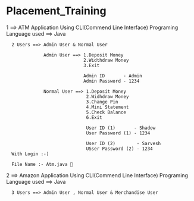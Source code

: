 # Placement_Training


1 ==> ATM Application Using CLI(Commend Line Interface)
      Programing Language used ==> Java
      
      2 Users ==> Admin User & Normal User
                  
                  Admin User ==> 1.Deposit Money
                                 2.Widthdraw Money
                                 3.Exit
                                 
                                 Admin ID       - Admin
                                 Admin Password - 1234
                                 
                  Normal User ==> 1.Deposit Money
                                  2.Widhdraw Money
                                  3.Change Pin
                                  4.Mini Statement
                                  5.Check Balance
                                  6.Exit
                                  
                                  User ID (1)       - Shadow
                                  User Password (1) - 1234
                                  
                                  User ID (2)        - Sarvesh
                                  USser Password (2) - 1234
      With Login :-)
      
      File Name :- Atm.java 🦖

2 ==> Amazon Application Using CLI(Commend Line Interface)
      Programing Language used ==> Java
      
      3 Users ==> Admin User , Normal User & Merchandise User

